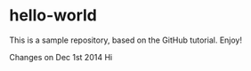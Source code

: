 hello-world
===========

This is a sample repository, based on the GitHub tutorial. Enjoy! 

Changes
on
Dec
1st
2014
Hi
